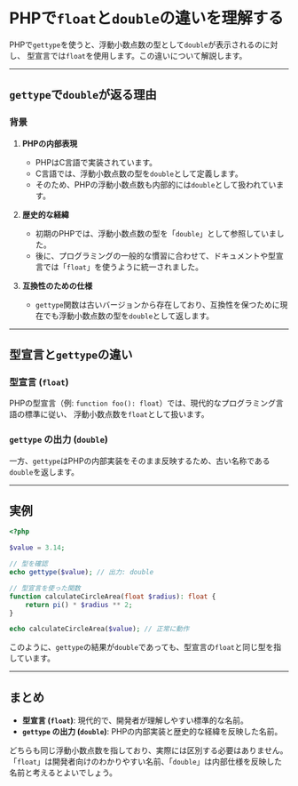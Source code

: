 
# PHPで`float`と`double`の違いを理解する

PHPで`gettype`を使うと、浮動小数点数の型として`double`が表示されるのに対し、
型宣言では`float`を使用します。この違いについて解説します。

---

## `gettype`で`double`が返る理由

### 背景
1. **PHPの内部表現**  
   - PHPはC言語で実装されています。
   - C言語では、浮動小数点数の型を`double`として定義します。
   - そのため、PHPの浮動小数点数も内部的には`double`として扱われています。

2. **歴史的な経緯**  
   - 初期のPHPでは、浮動小数点数の型を「`double`」として参照していました。
   - 後に、プログラミングの一般的な慣習に合わせて、ドキュメントや型宣言では「`float`」を使うように統一されました。

3. **互換性のための仕様**  
   - `gettype`関数は古いバージョンから存在しており、互換性を保つために現在でも浮動小数点数の型を`double`として返します。

---

## 型宣言と`gettype`の違い

### 型宣言 (`float`)
PHPの型宣言（例: `function foo(): float`）では、現代的なプログラミング言語の標準に従い、
浮動小数点数を`float`として扱います。

### `gettype` の出力 (`double`)
一方、`gettype`はPHPの内部実装をそのまま反映するため、古い名称である`double`を返します。

---

## 実例

```php
<?php

$value = 3.14;

// 型を確認
echo gettype($value); // 出力: double

// 型宣言を使った関数
function calculateCircleArea(float $radius): float {
    return pi() * $radius ** 2;
}

echo calculateCircleArea($value); // 正常に動作
```
このように、`gettype`の結果が`double`であっても、型宣言の`float`と同じ型を指しています。

---

## まとめ

- **型宣言 (`float`)**: 現代的で、開発者が理解しやすい標準的な名前。
- **`gettype` の出力 (`double`)**: PHPの内部実装と歴史的な経緯を反映した名前。

どちらも同じ浮動小数点数を指しており、実際には区別する必要はありません。
「`float`」は開発者向けのわかりやすい名前、「`double`」は内部仕様を反映した名前と考えるとよいでしょう。
